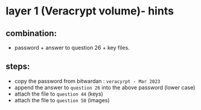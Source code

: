 # layer 1 (Veracrypt volume)- hints 

## combination:
- password + answer to question 26 + key files.

## steps: 
- copy the password from bitwardan : `veracyrpt - Mar 2023`
- append the answer to `question 26` into the above password (lower case)
- attach the file to `question 44` (keys)
- attach the file to `question 50` (images)